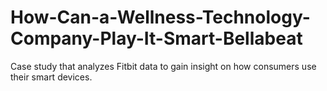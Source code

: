 # How-Can-a-Wellness-Technology-Company-Play-It-Smart-Bellabeat
Case study that analyzes Fitbit data to gain insight on how consumers use their smart devices. 
